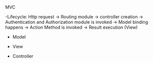 MVC

-Lifecycle: Http request -> Routing module -> controller creation -> Authentication and Authorization module is invoked -> Model binding happens -> Action Method is invoked -> Result execution (View)

- Model

- View

- Controller



